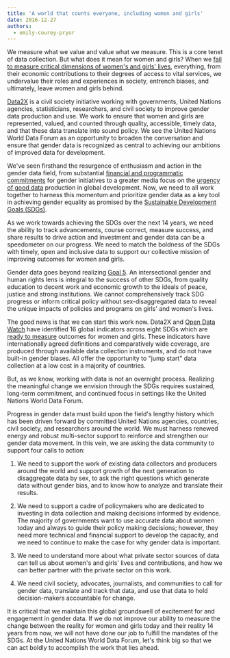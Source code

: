 ```yaml
---
title: 'A world that counts everyone, including women and girls'
date: 2016-12-27
authors:
  - emily-courey-pryor
---
```


We measure what we value and value what we measure. This is a core tenet of data collection. But what does it mean for women and girls? When we [fail to measure critical dimensions of women's and girls' lives](https://rss.onlinelibrary.wiley.com/doi/full/10.1111/j.1740-9713.2016.00899.x), everything, from their economic contributions to their degrees of access to vital services, we undervalue their roles and experiences in society, entrench biases, and ultimately, leave women and girls behind.

[Data2X](https://data2x.org/) is a civil society initiative working with governments, United Nations agencies, statisticians, researchers, and civil society to improve gender data production and use. We work to ensure that women and girls are represented, valued, and counted through quality, accessible, timely data, and that these data translate into sound policy. We see the United Nations World Data Forum as an opportunity to broaden the conversation and ensure that gender data is recognized as central to achieving our ambitions of improved data for development.

We've seen firsthand the resurgence of enthusiasm and action in the gender data field, from substantial [financial and programmatic commitments](https://www.gatesfoundation.org/Media-Center/Press-Releases/2016/05/Gates-Foundation-Announces-80-Mill-Doll-Comm-Closing-Gender-Data-Gaps-Acc-Progress-for-Women-Girls) for gender initiatives to a greater media focus on the [urgency of good data](https://www.npr.org/sections/goatsandsoda/2016/09/22/495051955/theres-a-glaring-gap-in-the-war-against-poverty-and-disease) production in global development. Now, we need to all work together to harness this momentum and prioritize gender data as a key tool in achieving gender equality as promised by the [Sustainable Development Goals (SDGs)](https://sustainabledevelopment.un.org/sdgs).

As we work towards achieving the SDGs over the next 14 years, we need the ability to track advancements, course correct, measure success, and share results to drive action and investment and gender data can be a speedometer on our progress. We need to match the boldness of the SDGs with timely, open and inclusive data to support our collective mission of improving outcomes for women and girls.

Gender data goes beyond realizing [Goal 5](https://sustainabledevelopment.un.org/sdg5). An intersectional gender and human rights lens is integral to the success of other SDGs, from quality education to decent work and economic growth to the ideals of peace, justice and strong institutions. We cannot comprehensively track SDG progress or inform critical policy without sex-disaggregated data to reveal the unique impacts of policies and programs on girls' and women's lives.

The good news is that we can start this work now. Data2X and [Open Data Watch](https://opendatawatch.com/) have identified 16 global indicators across eight SDGs which are [ready to measure](https://data2x.org/wp-content/uploads/2019/08/Ready-to-Measure.pdf) outcomes for women and girls. These indicators have internationally agreed definitions and comparatively wide coverage, are produced through available data collection instruments, and do not have built-in gender biases. All offer the opportunity to "jump start" data collection at a low cost in a majority of countries.

But, as we know, working with data is not an overnight process. Realizing the meaningful change we envision through the SDGs requires sustained, long-term commitment, and continued focus in settings like the United Nations World Data Forum.

Progress in gender data must build upon the field's lengthy history which has been driven forward by committed United Nations agencies, countries, civil society, and researchers around the world. We must harness renewed energy and robust multi-sector support to reinforce and strengthen our gender data movement. In this vein, we are asking the data community to support four calls to action:

1. We need to support the work of existing data collectors and producers around the world and support growth of the next generation to disaggregate data by sex, to ask the right questions which generate data without gender bias, and to know how to analyze and translate their results.

1. We need to support a cadre of policymakers who are dedicated to investing in data collection and making decisions informed by evidence. The majority of governments want to use accurate data about women today and always to guide their policy making decisions; however, they need more technical and financial support to develop the capacity, and we need to continue to make the case for why gender data is important.

1. We need to understand more about what private sector sources of data can tell us about women's and girls' lives and contributions, and how we can better partner with the private sector on this work.

1. We need civil society, advocates, journalists, and communities to call for gender data, translate and track that data, and use that data to hold decision-makers accountable for change.

It is critical that we maintain this global groundswell of excitement for and engagement in gender data. If we do not improve our ability to measure the change between the reality for women and girls today and their reality 14 years from now, we will not have done our job to fulfill the mandates of the SDGs. At the United Nations World Data Forum, let's think big so that we can act boldly to accomplish the work that lies ahead.
